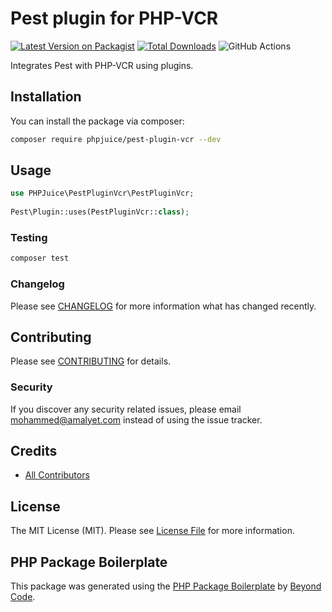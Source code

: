 # Pest plugin for PHP-VCR

[![Latest Version on Packagist](https://img.shields.io/packagist/v/phpjuice/pest-plugin-vcr.svg?style=flat-square)](https://packagist.org/packages/phpjuice/pest-plugin-vcr)
[![Total Downloads](https://img.shields.io/packagist/dt/phpjuice/pest-plugin-vcr.svg?style=flat-square)](https://packagist.org/packages/phpjuice/pest-plugin-vcr)
![GitHub Actions](https://github.com/phpjuice/pest-plugin-vcr/actions/workflows/ci.yml/badge.svg)

Integrates Pest with PHP-VCR using plugins.

## Installation

You can install the package via composer:

```bash
composer require phpjuice/pest-plugin-vcr --dev
```

## Usage

```php
use PHPJuice\PestPluginVcr\PestPluginVcr;
 
Pest\Plugin::uses(PestPluginVcr::class);
```

### Testing

```bash
composer test
```

### Changelog

Please see [CHANGELOG](CHANGELOG.md) for more information what has changed recently.

## Contributing

Please see [CONTRIBUTING](CONTRIBUTING.md) for details.

### Security

If you discover any security related issues, please email mohammed@amalyet.com instead of using the issue tracker.

## Credits

- [All Contributors](../../contributors)

## License

The MIT License (MIT). Please see [License File](LICENSE.md) for more information.

## PHP Package Boilerplate

This package was generated using the [PHP Package Boilerplate](https://laravelpackageboilerplate.com) by [Beyond Code](http://beyondco.de/).
